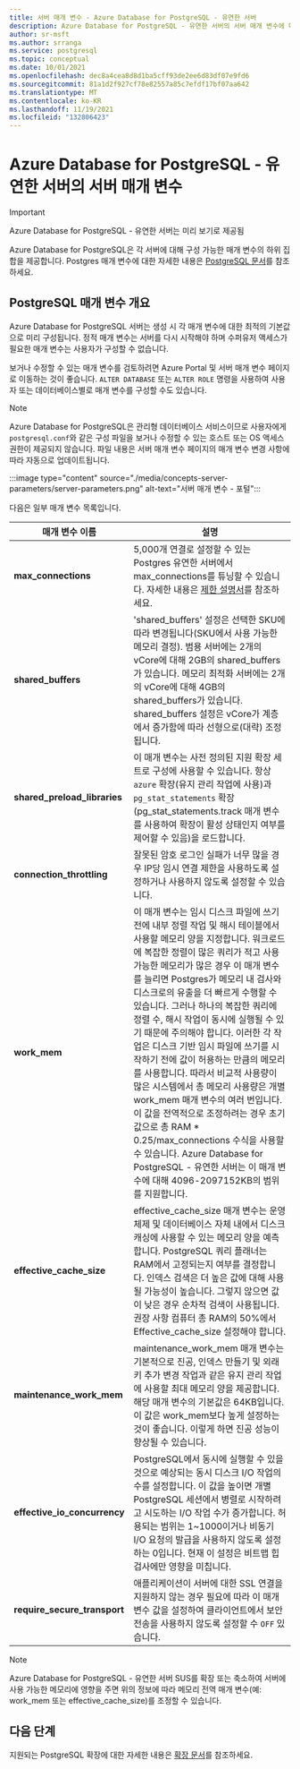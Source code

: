 ```yaml
---
title: 서버 매개 변수 - Azure Database for PostgreSQL - 유연한 서버
description: Azure Database for PostgreSQL - 유연한 서버의 서버 매개 변수에 대해 설명합니다.
author: sr-msft
ms.author: srranga
ms.service: postgresql
ms.topic: conceptual
ms.date: 10/01/2021
ms.openlocfilehash: dec8a4cea8d8d1ba5cff93de2ee6d83df07e9fd6
ms.sourcegitcommit: 81a1d2f927cf78e82557a85c7efdf17bf07aa642
ms.translationtype: MT
ms.contentlocale: ko-KR
ms.lasthandoff: 11/19/2021
ms.locfileid: "132806423"
---
```

# <a name="server-parameters-in-azure-database-for-postgresql---flexible-server"></a>Azure Database for PostgreSQL - 유연한 서버의 서버 매개 변수

> [!IMPORTANT]
> Azure Database for PostgreSQL - 유연한 서버는 미리 보기로 제공됨

Azure Database for PostgreSQL은 각 서버에 대해 구성 가능한 매개 변수의 하위 집합을 제공합니다. Postgres 매개 변수에 대한 자세한 내용은 [PostgreSQL 문서](https://www.postgresql.org/docs/13/config-setting.html)를 참조하세요.

## <a name="an-overview-of-postgresql-parameters"></a>PostgreSQL 매개 변수 개요 

Azure Database for PostgreSQL 서버는 생성 시 각 매개 변수에 대한 최적의 기본값으로 미리 구성됩니다. 정적 매개 변수는 서버를 다시 시작해야 하며 수퍼유저 액세스가 필요한 매개 변수는 사용자가 구성할 수 없습니다. 

보거나 수정할 수 있는 매개 변수를 검토하려면 Azure Portal 및 서버 매개 변수 페이지로 이동하는 것이 좋습니다. `ALTER DATABASE` 또는 `ALTER ROLE` 명령을 사용하여 사용자 또는 데이터베이스별로 매개 변수를 구성할 수도 있습니다.

>[!NOTE]
> Azure Database for PostgreSQL은 관리형 데이터베이스 서비스이므로 사용자에게 `postgresql.conf`와 같은 구성 파일을 보거나 수정할 수 있는 호스트 또는 OS 액세스 권한이 제공되지 않습니다. 파일 내용은 서버 매개 변수 페이지의 매개 변수 변경 사항에 따라 자동으로 업데이트됩니다.

:::image type="content" source="./media/concepts-server-parameters/server-parameters.png" alt-text="서버 매개 변수 - 포털":::

다음은 일부 매개 변수 목록입니다.


   | 매개 변수 이름             | 설명 |
|----------------------|--------|
| **max_connections** | 5,000개 연결로 설정할 수 있는 Postgres 유연한 서버에서 max_connections를 튜닝할 수 있습니다. 자세한 내용은 [제한 설명서](concepts-limits.md)를 참조하세요. | 
| **shared_buffers**    | 'shared_buffers' 설정은 선택한 SKU에 따라 변경됩니다(SKU에서 사용 가능한 메모리 결정). 범용 서버에는 2개의 vCore에 대해 2GB의 shared_buffers가 있습니다. 메모리 최적화 서버에는 2개의 vCore에 대해 4GB의 shared_buffers가 있습니다. shared_buffers 설정은 vCore가 계층에서 증가함에 따라 선형으로(대략) 조정됩니다. | 
| **shared_preload_libraries** | 이 매개 변수는 사전 정의된 지원 확장 세트로 구성에 사용할 수 있습니다. 항상 `azure` 확장(유지 관리 작업에 사용)과 `pg_stat_statements` 확장(pg_stat_statements.track 매개 변수를 사용하여 확장이 활성 상태인지 여부를 제어할 수 있음)을 로드합니다. |
| **connection_throttling** | 잘못된 암호 로그인 실패가 너무 많을 경우 IP당 임시 연결 제한을 사용하도록 설정하거나 사용하지 않도록 설정할 수 있습니다. |
 | **work_mem** | 이 매개 변수는 임시 디스크 파일에 쓰기 전에 내부 정렬 작업 및 해시 테이블에서 사용할 메모리 양을 지정합니다. 워크로드에 복잡한 정렬이 많은 쿼리가 적고 사용 가능한 메모리가 많은 경우 이 매개 변수를 늘리면 Postgres가 메모리 내 검사와 디스크로의 유출을 더 빠르게 수행할 수 있습니다.  그러나 하나의 복잡한 쿼리에 정렬 수, 해시 작업이 동시에 실행될 수 있기 때문에 주의해야 합니다. 이러한 각 작업은 디스크 기반 임시 파일에 쓰기를 시작하기 전에 값이 허용하는 만큼의 메모리를 사용합니다. 따라서 비교적 사용량이 많은 시스템에서 총 메모리 사용량은 개별 work_mem 매개 변수의 여러 번입니다. 이 값을 전역적으로 조정하려는 경우 초기 값으로 총 RAM * 0.25/max_connections 수식을 사용할 수 있습니다. Azure Database for PostgreSQL - 유연한 서버는 이 매개 변수에 대해 4096-2097152KB의 범위를 지원합니다.|
| **effective_cache_size** |effective_cache_size 매개 변수는 운영 체제 및 데이터베이스 자체 내에서 디스크 캐싱에 사용할 수 있는 메모리 양을 예측합니다. PostgreSQL 쿼리 플래너는 RAM에서 고정되는지 여부를 결정합니다. 인덱스 검색은 더 높은 값에 대해 사용될 가능성이 높습니다. 그렇지 않으면 값이 낮은 경우 순차적 검색이 사용됩니다. 권장 사항 컴퓨터 총 RAM의 50%에서 Effective_cache_size 설정해야 합니다. |
| **maintenance_work_mem** | maintenance_work_mem 매개 변수는 기본적으로 진공, 인덱스 만들기 및 외래 키 추가 변경 작업과 같은 유지 관리 작업에 사용할 최대 메모리 양을 제공합니다.  해당 매개 변수의 기본값은 64KB입니다. 이 값은 work_mem보다 높게 설정하는 것이 좋습니다. 이렇게 하면 진공 성능이 향상될 수 있습니다. |
| **effective_io_concurrency** | PostgreSQL에서 동시에 실행할 수 있을 것으로 예상되는 동시 디스크 I/O 작업의 수를 설정합니다. 이 값을 높이면 개별 PostgreSQL 세션에서 병렬로 시작하려고 시도하는 I/O 작업 수가 증가합니다. 허용되는 범위는 1~1000이거나 비동기 I/O 요청의 발급을 사용하지 않도록 설정하는 0입니다. 현재 이 설정은 비트맵 힙 검사에만 영향을 미칩니다. |
 |**require_secure_transport** | 애플리케이션이 서버에 대한 SSL 연결을 지원하지 않는 경우 필요에 따라 이 매개 변수 값을 설정하여 클라이언트에서 보안 전송을 사용하지 않도록 설정할 수 `OFF` 있습니다. |

>[!NOTE]
> Azure Database for PostgreSQL - 유연한 서버 SUS를 확장 또는 축소하여 서버에 사용 가능한 메모리에 영향을 주면 위의 정보에 따라 메모리 전역 매개 변수(예: work_mem 또는 effective_cache_size)를 조정할 수 있습니다. 

 
## <a name="next-steps"></a>다음 단계

지원되는 PostgreSQL 확장에 대한 자세한 내용은 [확장 문서](concepts-extensions.md)를 참조하세요.
